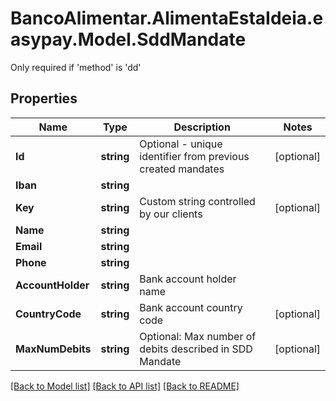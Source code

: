 # BancoAlimentar.AlimentaEstaIdeia.easypay.Model.SddMandate
Only required if 'method' is 'dd'
## Properties

Name | Type | Description | Notes
------------ | ------------- | ------------- | -------------
**Id** | **string** | Optional - unique identifier from previous created mandates | [optional] 
**Iban** | **string** |  | 
**Key** | **string** | Custom string controlled by our clients | [optional] 
**Name** | **string** |  | 
**Email** | **string** |  | 
**Phone** | **string** |  | 
**AccountHolder** | **string** | Bank account holder name | 
**CountryCode** | **string** | Bank account country code | [optional] 
**MaxNumDebits** | **string** | Optional: Max number of debits described in SDD Mandate | [optional] 

[[Back to Model list]](../README.md#documentation-for-models) [[Back to API list]](../README.md#documentation-for-api-endpoints) [[Back to README]](../README.md)

